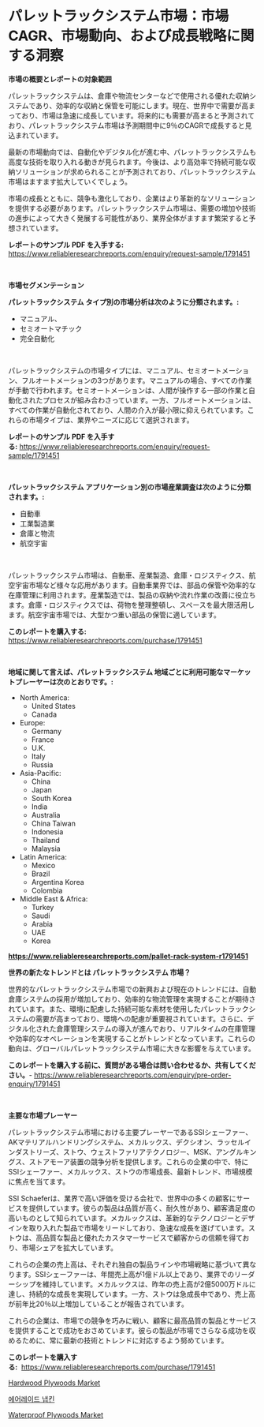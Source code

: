 <p><h1>パレットラックシステム市場：市場CAGR、市場動向、および成長戦略に関する洞察</h1></p><p><strong>市場の概要とレポートの対象範囲</strong></p>
<p><p>パレットラックシステムは、倉庫や物流センターなどで使用される優れた収納システムであり、効率的な収納と保管を可能にします。現在、世界中で需要が高まっており、市場は急速に成長しています。将来的にも需要が高まると予測されており、パレットラックシステム市場は予測期間中に9％のCAGRで成長すると見込まれています。</p><p>最新の市場動向では、自動化やデジタル化が進む中、パレットラックシステムも高度な技術を取り入れる動きが見られます。今後は、より高効率で持続可能な収納ソリューションが求められることが予測されており、パレットラックシステム市場はますます拡大していくでしょう。</p><p>市場の成長とともに、競争も激化しており、企業はより革新的なソリューションを提供する必要があります。パレットラックシステム市場は、需要の増加や技術の進歩によって大きく発展する可能性があり、業界全体がますます繁栄すると予想されています。</p></p>
<p><strong>レポートのサンプル PDF を入手する:</strong> <a href="https://www.reliableresearchreports.com/enquiry/request-sample/1791451">https://www.reliableresearchreports.com/enquiry/request-sample/1791451</a></p>
<p>&nbsp;</p>
<p><strong>市場セグメンテーション</strong></p>
<p><strong>パレットラックシステム タイプ別の市場分析は次のように分類されます。:</strong></p>
<p><ul><li>マニュアル、</li><li>セミオートマチック</li><li>完全自動化</li></ul></p>
<p>&nbsp;</p>
<p><p>パレットラックシステムの市場タイプには、マニュアル、セミオートメーション、フルオートメーションの3つがあります。マニュアルの場合、すべての作業が手動で行われます。セミオートメーションは、人間が操作する一部の作業と自動化されたプロセスが組み合わさっています。一方、フルオートメーションは、すべての作業が自動化されており、人間の介入が最小限に抑えられています。これらの市場タイプは、業界やニーズに応じて選択されます。</p></p>
<p><strong>レポートのサンプル PDF を入手する:</strong>&nbsp;<a href="https://www.reliableresearchreports.com/enquiry/request-sample/1791451">https://www.reliableresearchreports.com/enquiry/request-sample/1791451</a></p>
<p>&nbsp;</p>
<p><strong> パレットラックシステム アプリケーション別の市場産業調査は次のように分類されます。:</strong></p>
<p><ul><li>自動車</li><li>工業製造業</li><li>倉庫と物流</li><li>航空宇宙</li></ul></p>
<p>&nbsp;</p>
<p><p>パレットラックシステム市場は、自動車、産業製造、倉庫・ロジスティクス、航空宇宙市場など様々な応用があります。自動車業界では、部品の保管や効率的な在庫管理に利用されます。産業製造では、製品の収納や流れ作業の改善に役立ちます。倉庫・ロジスティクスでは、荷物を整理整頓し、スペースを最大限活用します。航空宇宙市場では、大型かつ重い部品の保管に適しています。</p></p>
<p><strong>このレポートを購入する:</strong>&nbsp; <a href="https://www.reliableresearchreports.com/purchase/1791451">https://www.reliableresearchreports.com/purchase/1791451</a></p>
<p>&nbsp;</p>
<p><strong>地域に関して言えば、パレットラックシステム 地域ごとに利用可能なマーケットプレーヤーは次のとおりです。:</strong></p>
<p><ul>
    <li>
        North America:
        <ul>
            <li>United States</li>
            <li>Canada</li>
        </ul>
    </li>
    <li>
        Europe:
        <ul>
            <li>Germany</li>
            <li>France</li>
            <li>U.K.</li>
            <li>Italy</li>
            <li>Russia</li>
        </ul>
    </li>
    <li>
        Asia-Pacific:
        <ul>
            <li>China</li>
            <li>Japan</li>
            <li>South Korea</li>
            <li>India</li>
            <li>Australia</li>
            <li>China Taiwan</li>
            <li>Indonesia</li>
            <li>Thailand</li>
            <li>Malaysia</li>
        </ul>
    </li>
    <li>
        Latin America:
        <ul>
            <li>Mexico</li>
            <li>Brazil</li>
            <li>Argentina Korea</li>
            <li>Colombia</li>
        </ul>
    </li>
    <li>
        Middle East & Africa:
        <ul>
            <li>Turkey</li>
            <li>Saudi</li>
            <li>Arabia</li>
            <li>UAE</li>
            <li>Korea</li>
        </ul>
    </li>
    </ul></p>
<p><strong><a href="https://www.reliableresearchreports.com/pallet-rack-system-r1791451">https://www.reliableresearchreports.com/pallet-rack-system-r1791451</a></strong>&nbsp;</p>
<p><strong>世界の新たなトレンドとは パレットラックシステム 市場？</strong></p>
<p><p>世界的なパレットラックシステム市場での新興および現在のトレンドには、自動倉庫システムの採用が増加しており、効率的な物流管理を実現することが期待されています。また、環境に配慮した持続可能な素材を使用したパレットラックシステムの需要が高まっており、環境への配慮が重要視されています。さらに、デジタル化された倉庫管理システムの導入が進んでおり、リアルタイムの在庫管理や効率的なオペレーションを実現することがトレンドとなっています。これらの動向は、グローバルパレットラックシステム市場に大きな影響を与えています。</p></p>
<p><strong>このレポートを購入する前に、質問がある場合は問い合わせるか、共有してください。</strong>- <a href="https://www.reliableresearchreports.com/enquiry/pre-order-enquiry/1791451">https://www.reliableresearchreports.com/enquiry/pre-order-enquiry/1791451</a></p>
<p>&nbsp;</p>
<p><strong>主要な市場プレーヤー</strong></p>
<p><p>パレットラックシステム市場における主要プレーヤーであるSSIシェーファー、AKマテリアルハンドリングシステム、メカルックス、デクシオン、ラッセルインダストリーズ、ストウ、ウェストファリアテクノロジー、MSK、アングルキングス、ストアモーア装置の競争分析を提供します。これらの企業の中で、特にSSIシェーファー、メカルックス、ストウの市場成長、最新トレンド、市場規模に焦点を当てます。</p><p>SSI Schaeferは、業界で高い評価を受ける会社で、世界中の多くの顧客にサービスを提供しています。彼らの製品は品質が高く、耐久性があり、顧客満足度の高いものとして知られています。メカルックスは、革新的なテクノロジーとデザインを取り入れた製品で市場をリードしており、急速な成長を遂げています。ストウは、高品質な製品と優れたカスタマーサービスで顧客からの信頼を得ており、市場シェアを拡大しています。</p><p>これらの企業の売上高は、それぞれ独自の製品ラインや市場戦略に基づいて異なります。SSIシェーファーは、年間売上高が1億ドル以上であり、業界でのリーダーシップを維持しています。メカルックスは、昨年の売上高が2億5000万ドルに達し、持続的な成長を実現しています。一方、ストウは急成長中であり、売上高が前年比20％以上増加していることが報告されています。</p><p>これらの企業は、市場での競争を巧みに戦い、顧客に最高品質の製品とサービスを提供することで成功をおさめています。彼らの製品が市場でさらなる成功を収めるために、常に最新の技術とトレンドに対応するよう努めています。</p></p>
<p><strong>このレポートを購入する:</strong>&nbsp;&nbsp;<a href="https://www.reliableresearchreports.com/purchase/1791451">https://www.reliableresearchreports.com/purchase/1791451</a></p>
<p><p><a href="https://www.linkedin.com/pulse/hardwood-plywoods-market-research-report-provides-thorough-industry-eoyff?trackingId=Ed0erQVbJ4Qd3uDKUEDBjQ%3D%3D">Hardwood Plywoods Market</a></p><p><a href="https://medium.com/@anvil67678789/%EC%97%90%EC%96%B4%EB%A0%88%EC%9D%B4%EB%93%9C-%EB%82%98%ED%94%84%ED%82%A8-%EC%8B%9C%EC%9E%A5-%EC%84%B1%EA%B3%B5%EC%A0%81%EC%9D%B8-%EB%B9%84%EC%A6%88%EB%8B%88%EC%8A%A4-%EC%A0%84%EB%9E%B5%EC%9D%98-%EC%97%B4%EC%87%A0-2031%EB%85%84%EA%B9%8C%EC%A7%80%EC%9D%98-%EC%98%88%EC%B8%A1-55223112fcfc">에어레이드 냅킨</a></p><p><a href="https://www.linkedin.com/pulse/global-waterproof-plywoods-market-types-applications-major-johje?trackingId=fv4FqNBon%2FIzYx3d6LtRiw%3D%3D">Waterproof Plywoods Market</a></p></p>